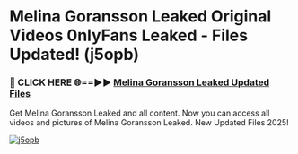 # Melina Goransson Leaked Original Videos 0nlyFans Leaked - Files Updated! (j5opb)

<h3>🔴 CLICK HERE 🌐==►► <a href="https://tinyurl.com/2wckxsce" rel="nofollow">Melina Goransson Leaked Updated Files</a></h3>

Get Melina Goransson Leaked and all content. Now you can access all videos and pictures of Melina Goransson Leaked. New Updated Files 2025!

[![j5opb](https://i.imgur.com/AFduVYN.gif)](https://tinyurl.com/2wckxsce)
